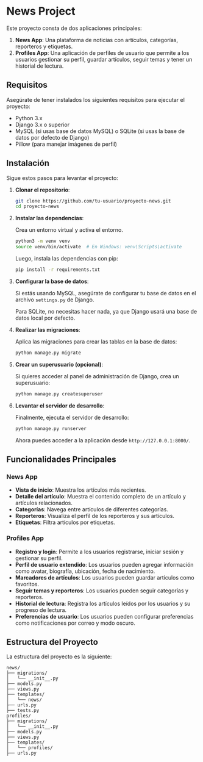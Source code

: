 
# News Project

Este proyecto consta de dos aplicaciones principales:

1. **News App**: Una plataforma de noticias con artículos, categorías, reporteros y etiquetas.
2. **Profiles App**: Una aplicación de perfiles de usuario que permite a los usuarios gestionar su perfil, guardar artículos, seguir temas y tener un historial de lectura.

## Requisitos

Asegúrate de tener instalados los siguientes requisitos para ejecutar el proyecto:

- Python 3.x
- Django 3.x o superior
- MySQL (si usas base de datos MySQL) o SQLite (si usas la base de datos por defecto de Django)
- Pillow (para manejar imágenes de perfil)

## Instalación

Sigue estos pasos para levantar el proyecto:

1. **Clonar el repositorio**:

   ```bash
   git clone https://github.com/tu-usuario/proyecto-news.git
   cd proyecto-news
   ```

2. **Instalar las dependencias**:

   Crea un entorno virtual y activa el entorno.

   ```bash
   python3 -m venv venv
   source venv/bin/activate  # En Windows: venv\Scripts\activate
   ```

   Luego, instala las dependencias con pip:

   ```bash
   pip install -r requirements.txt
   ```

3. **Configurar la base de datos**:

   Si estás usando MySQL, asegúrate de configurar tu base de datos en el archivo `settings.py` de Django.

   Para SQLite, no necesitas hacer nada, ya que Django usará una base de datos local por defecto.

4. **Realizar las migraciones**:

   Aplica las migraciones para crear las tablas en la base de datos:

   ```bash
   python manage.py migrate
   ```

5. **Crear un superusuario (opcional)**:

   Si quieres acceder al panel de administración de Django, crea un superusuario:

   ```bash
   python manage.py createsuperuser
   ```

6. **Levantar el servidor de desarrollo**:

   Finalmente, ejecuta el servidor de desarrollo:

   ```bash
   python manage.py runserver
   ```

   Ahora puedes acceder a la aplicación desde `http://127.0.0.1:8000/`.

## Funcionalidades Principales

### News App

- **Vista de inicio**: Muestra los artículos más recientes.
- **Detalle del artículo**: Muestra el contenido completo de un artículo y artículos relacionados.
- **Categorías**: Navega entre artículos de diferentes categorías.
- **Reporteros**: Visualiza el perfil de los reporteros y sus artículos.
- **Etiquetas**: Filtra artículos por etiquetas.

### Profiles App

- **Registro y login**: Permite a los usuarios registrarse, iniciar sesión y gestionar su perfil.
- **Perfil de usuario extendido**: Los usuarios pueden agregar información como avatar, biografía, ubicación, fecha de nacimiento.
- **Marcadores de artículos**: Los usuarios pueden guardar artículos como favoritos.
- **Seguir temas y reporteros**: Los usuarios pueden seguir categorías y reporteros.
- **Historial de lectura**: Registra los artículos leídos por los usuarios y su progreso de lectura.
- **Preferencias de usuario**: Los usuarios pueden configurar preferencias como notificaciones por correo y modo oscuro.

## Estructura del Proyecto

La estructura del proyecto es la siguiente:

```
news/
├── migrations/
│   └── __init__.py
├── models.py
├── views.py
├── templates/
│   └── news/
├── urls.py
├── tests.py
profiles/
├── migrations/
│   └── __init__.py
├── models.py
├── views.py
├── templates/
│   └── profiles/
├── urls.py
```
